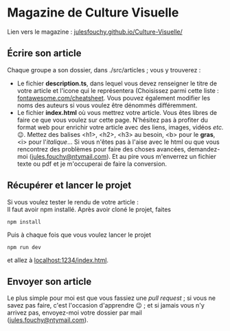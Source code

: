 # Magazine de Culture Visuelle

Lien vers le magazine : [julesfouchy.github.io/Culture-Visuelle/](https://julesfouchy.github.io/Culture-Visuelle/)

## Écrire son article

Chaque groupe a son dossier, dans ./src/articles ; vous y trouverez :
  - Le fichier **description.ts**, dans lequel vous devez renseigner le titre de votre article et l'icone qui le représentera (Choisissez parmi cette liste : [fontawesome.com/cheatsheet](https://fontawesome.com/cheatsheet). Vous pouvez également modifier les noms des auteurs si vous voulez être dénommés différemment.
  - Le fichier **index.html** où vous mettrez votre article. Vous êtes libres de faire ce que vous voulez sur cette page. N'hésitez pas à profiter du format web pour enrichir votre article avec des liens, images, vidéos *etc.* :wink:. Mettez des balises \<h1\>, \<h2>, \<h3> au besoin, \<b> pour le **gras**, \<i> pour l'*italique*... Si vous n'êtes pas à l'aise avec le html ou que vous rencontrez des problèmes pour faire des choses avancées, demandez-moi (jules.fouchy@ntymail.com). Et au pire vous m'enverrez un fichier texte ou pdf et je m'occuperai de faire la conversion.

## Récupérer et lancer le projet

Si vous voulez tester le rendu de votre article :  
Il faut avoir npm installé. Après avoir cloné le projet, faites

```
npm install
```

Puis à chaque fois que vous voulez lancer le projet

```
npm run dev
```

et allez à [localhost:1234/index.html](http://localhost:1234/index.html).
  
## Envoyer son article

Le plus simple pour moi est que vous fassiez une *pull request* ; si vous ne savez pas faire, c'est l'occasion d'apprendre :wink: ; et si jamais vous n'y arrivez pas, envoyez-moi votre dossier par mail (jules.fouchy@ntymail.com).
